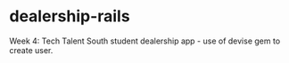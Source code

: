 # dealership-rails

Week 4: Tech Talent South student dealership app - use of devise gem to create user.
